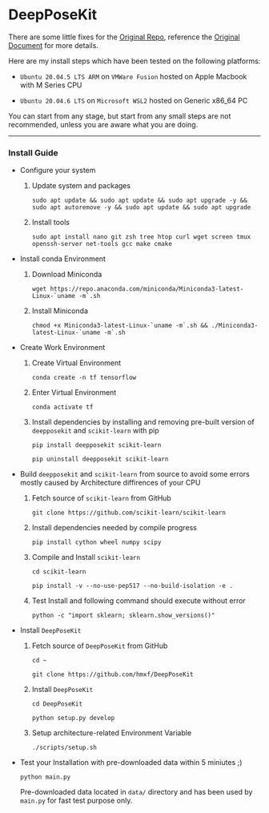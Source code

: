 # DeepPoseKit

There are some little fixes for the [Original Repo](https://github.com/jgraving/DeepPoseKit), reference the [Original Document](README_orig.md) for more details. 

Here are my install steps which have been tested on the following platforms:

- `Ubuntu 20.04.5 LTS ARM` on `VMWare Fusion` hosted on Apple Macbook with M Series CPU

- `Ubuntu 20.04.6 LTS` on `Microsoft WSL2` hosted on Generic x86_64 PC

You can start from any stage, but start from any small steps are not recommended, unless you are aware what you are doing.

---

### Install Guide

- Configure your system

    1. Update system and packages

        ```
        sudo apt update && sudo apt update && sudo apt upgrade -y && sudo apt autoremove -y && sudo apt update && sudo apt upgrade
        ```

    2. Install tools

        ```
        sudo apt install nano git zsh tree htop curl wget screen tmux openssh-server net-tools gcc make cmake 
        ```

- Install conda Environment

    1. Download Miniconda

        ```
        wget https://repo.anaconda.com/miniconda/Miniconda3-latest-Linux-`uname -m`.sh
        ```

    2. Install Miniconda

        ```
        chmod +x Miniconda3-latest-Linux-`uname -m`.sh && ./Miniconda3-latest-Linux-`uname -m`.sh
        ```

- Create Work Environment

    1. Create Virtual Environment

        ```
        conda create -n tf tensorflow
        ```

    2. Enter Virtual Environment

        ```
        conda activate tf
        ```

    3. Install dependencies by installing and removing pre-built version of ```deepposekit``` and ```scikit-learn``` with pip

        ```
        pip install deepposekit scikit-learn
        
        pip uninstall deepposekit scikit-learn
        ```

- Build ```deepposekit``` and ```scikit-learn``` from source to avoid some errors mostly caused by Architecture diffirences of your CPU

    1. Fetch source of ```scikit-learn``` from GitHub

        ```
        git clone https://github.com/scikit-learn/scikit-learn
        ```

    2. Install dependencies needed by compile progress

        ```
        pip install cython wheel numpy scipy
        ```

    3. Compile and Install ```scikit-learn```

        ```
        cd scikit-learn

        pip install -v --no-use-pep517 --no-build-isolation -e .
        ```

    4. Test Install and following command should execute without error

        ```
        python -c "import sklearn; sklearn.show_versions()"
        ```

- Install ```DeepPoseKit```

    1. Fetch source of ```DeepPoseKit``` from GitHub

        ```
        cd ~ 
        
        git clone https://github.com/hmxf/DeepPoseKit
        ```

    2. Install ```DeepPoseKit```

        ```
        cd DeepPoseKit

        python setup.py develop
        ```

    3. Setup architecture-related Environment Variable

        ```
        ./scripts/setup.sh
        ```

- Test your Installation with pre-downloaded data within 5 miniutes ;)

    ```
    python main.py
    ```

    Pre-downloaded data located in ```data/``` directory and has been used by ```main.py``` for fast test purpose only.

